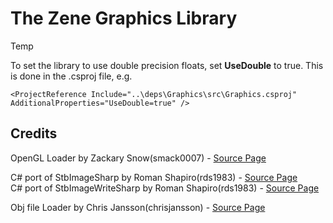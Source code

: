# The Zene Graphics Library

Temp

To set the library to use double precision floats, set **UseDouble** to true. This is done in the .csproj file, e.g.
```
<ProjectReference Include="..\deps\Graphics\src\Graphics.csproj" AdditionalProperties="UseDouble=true" />
```

## Credits

OpenGL Loader by Zackary Snow(smack0007) - [Source Page](https://github.com/smack0007/GLDotNet)<br>

C# port of StbImageSharp by Roman Shapiro(rds1983) - [Source Page](https://github.com/StbSharp/StbImageSharp)<br>
C# port of StbImageWriteSharp by Roman Shapiro(rds1983) - [Source Page](https://github.com/StbSharp/StbImageWriteSharp)<br>

Obj file Loader by Chris Jansson(chrisjansson) - [Source Page](https://github.com/chrisjansson/ObjLoader)<br>